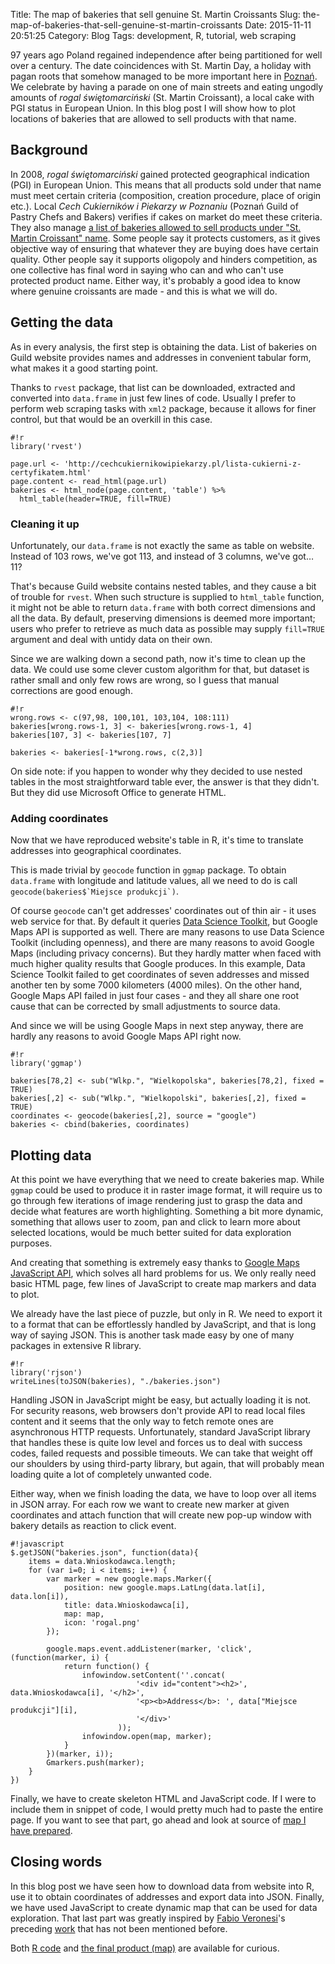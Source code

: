 Title: The map of bakeries that sell genuine St. Martin Croissants
Slug: the-map-of-bakeries-that-sell-genuine-st-martin-croissants
Date: 2015-11-11 20:51:25
Category: Blog
Tags: development, R, tutorial, web scraping

97 years ago Poland regained independence after being partitioned for well over a century. The date coincidences with St. Martin Day, a holiday with pagan roots that somehow managed to be more important here in [Poznań](https://en.wikipedia.org/wiki/Pozna%C5%84). We celebrate by having a parade on one of main streets and eating ungodly amounts of *rogal świętomarciński* (St. Martin Croissant), a local cake with PGI status in European Union. In this blog post I will show how to plot locations of bakeries that are allowed to sell products with that name.
<!-- more -->

## Background

In 2008, *rogal świętomarciński* gained protected geographical indication (PGI) in European Union. This means that all products sold under that name must meet certain criteria (composition, creation procedure, place of origin etc.). Local *Cech Cukierników i Piekarzy w Poznaniu* (Poznań Guild of Pastry Chefs and Bakers) verifies if cakes on market do meet these criteria. They also manage [a list of bakeries allowed to sell products under "St. Martin Croissant" name](http://cechcukiernikowipiekarzy.pl/lista-cukierni-z-certyfikatem.html). Some people say it protects customers, as it gives objective way of ensuring that whatever they are buying does have certain quality. Other people say it supports oligopoly and hinders competition, as one collective has final word in saying who can and who can't use protected product name. Either way, it's probably a good idea to know where genuine croissants are made - and this is what we will do.

## Getting the data

As in every analysis, the first step is obtaining the data. List of bakeries on Guild website provides names and addresses in convenient tabular form, what makes it a good starting point.

Thanks to `rvest` package, that list can be downloaded, extracted and converted into `data.frame` in just few lines of code. Usually I prefer to perform web scraping tasks with `xml2` package, because it allows for finer control, but that would be an overkill in this case.

	#!r
	library('rvest')
	
    page.url <- 'http://cechcukiernikowipiekarzy.pl/lista-cukierni-z-certyfikatem.html'
    page.content <- read_html(page.url)
    bakeries <- html_node(page.content, 'table') %>% 
      html_table(header=TRUE, fill=TRUE)


### Cleaning it up

Unfortunately, our `data.frame` is not exactly the same as table on website. Instead of 103 rows, we've got 113, and instead of 3 columns, we've got… 11?

That's because Guild website contains nested tables, and they cause a bit of trouble for `rvest`. When such structure is supplied to `html_table` function, it might not be able to return `data.frame` with both correct dimensions and all the data. By default, preserving dimensions is deemed more important; users who prefer to retrieve as much data as possible may supply `fill=TRUE` argument and deal with untidy data on their own.

Since we are walking down a second path, now it's time to clean up the data. We could use some clever custom algorithm for that, but dataset is rather small and only few rows are wrong, so I guess that manual corrections are good enough.

    #!r
    wrong.rows <- c(97,98, 100,101, 103,104, 108:111)
    bakeries[wrong.rows-1, 3] <- bakeries[wrong.rows-1, 4]
    bakeries[107, 3] <- bakeries[107, 7]
    
    bakeries <- bakeries[-1*wrong.rows, c(2,3)]

On side note: if you happen to wonder why they decided to use nested tables in the most straightforward table ever, the answer is that they didn't. But they did use Microsoft Office to generate HTML. 

### Adding coordinates

Now that we have reproduced website's table in R, it's time to translate addresses into geographical coordinates.

This is made trivial by `geocode` function in `ggmap` package. To obtain `data.frame` with longitude and latitude values, all we need to do is call ``geocode(bakeries$`Miejsce produkcji`)``.

Of course `geocode` can't get addresses' coordinates out of thin air - it uses web service for that. By default it queries 
[Data Science Toolkit](http://www.datasciencetoolkit.org/), but Google Maps API is supported as well.
There are many reasons to use Data Science Toolkit (including openness), and there are many reasons to avoid Google Maps (including privacy concerns). But they hardly matter when faced with much higher quality results that Google produces. In this example, Data Science Toolkit failed to get coordinates of seven addresses and missed another ten by some 7000 kilometers (4000 miles). On the other hand, Google Maps API failed in just four cases - and they all share one root cause that can be corrected by small adjustments to source data.

And since we will be using Google Maps in next step anyway, there are hardly any reasons to avoid Google Maps API right now.

    #!r
    library('ggmap')
    
    bakeries[78,2] <- sub("Wlkp.", "Wielkopolska", bakeries[78,2], fixed = TRUE)
    bakeries[,2] <- sub("Wlkp.", "Wielkopolski", bakeries[,2], fixed = TRUE)
    coordinates <- geocode(bakeries[,2], source = "google")
    bakeries <- cbind(bakeries, coordinates)

## Plotting data

At this point we have everything that we need to create bakeries map. While `ggmap` could be used to produce it in raster image format, it will require us to go through few iterations of image rendering just to grasp the data and decide what features are worth highlighting. Something a bit more dynamic, something that allows user to zoom, pan and click to learn more about selected locations, would be much better suited for data exploration purposes.

And creating that something is extremely easy thanks to [Google Maps JavaScript API](https://developers.google.com/maps/documentation/javascript/), which solves all hard problems for us. We only really need basic HTML page, few lines of JavaScript to create map markers and data to plot.

We already have the last piece of puzzle, but only in R. We need to export it to a format that can be effortlessly handled by JavaScript, and that is long way of saying JSON. This is another task made easy by one of many packages in extensive R library.

    #!r
    library('rjson')
    writeLines(toJSON(bakeries), "./bakeries.json")

Handling JSON in JavaScript might be easy, but actually loading it is not. For security reasons, web browsers don't provide API to read local files content and it seems that the only way to fetch remote ones are asynchronous HTTP requests. Unfortunately, standard JavaScript library that handles these is quite low level and forces us to deal with success codes, failed requests and possible timeouts. We can take that weight off our shoulders by using third-party library, but again, that will probably mean loading quite a lot of completely unwanted code.

Either way, when we finish loading the data, we have to loop over all items in JSON array. For each row we want to create new marker at given coordinates and attach function that will create new pop-up window with bakery details as reaction to click event.

    #!javascript
    $.getJSON("bakeries.json", function(data){
    	items = data.Wnioskodawca.length;
    	for (var i=0; i < items; i++) {
    		var marker = new google.maps.Marker({
    			position: new google.maps.LatLng(data.lat[i], data.lon[i]),
    			title: data.Wnioskodawca[i],
    			map: map,
    			icon: 'rogal.png'
    		});
    
    		google.maps.event.addListener(marker, 'click', (function(marker, i) {
    			return function() {
    				infowindow.setContent(''.concat(
    							'<div id="content"><h2>', data.Wnioskodawca[i], '</h2>',
    							'<p><b>Address</b>: ', data["Miejsce produkcji"][i],
    							'</div>'
    						));
    				infowindow.open(map, marker);
    			}
    		})(marker, i));
    		Gmarkers.push(marker);
    	}
    })

Finally, we have to create skeleton HTML and JavaScript code. If I were to include them in snippet of code, I would pretty much had to paste the entire page. If you want to see that part, go ahead and look at source of [map I have prepared]({static}bakeries-map/index.htm).

## Closing words

In this blog post we have seen how to download data from website into R, use it to obtain coordinates of addresses and export data into JSON. Finally, we have used JavaScript to create dynamic map that can be used for data exploration. That last part was greatly inspired by [Fabio Veronesi](http://r-video-tutorial.blogspot.com/)'s preceding [work](http://r-video-tutorial.blogspot.com/2015/05/live-earthquake-map-with-shiny-and.html) that has not been mentioned before.

Both [R code]({static}bakeries-map/transform-data.R) and [the final product (map)]({static}bakeries-map/index.htm) are available for curious.
